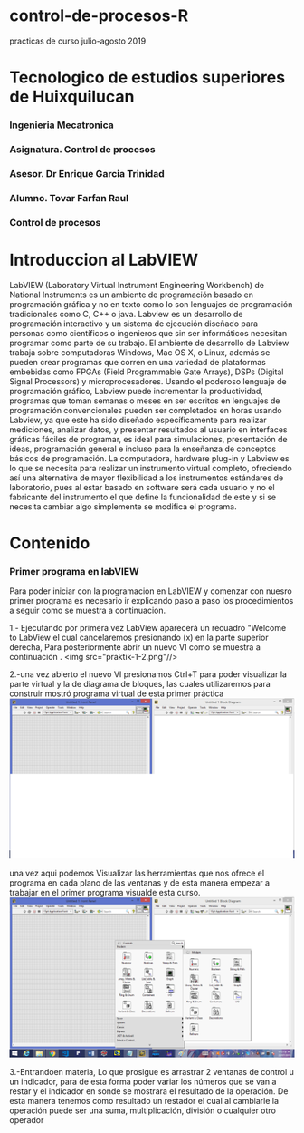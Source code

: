 # control-de-procesos-R
practicas de curso julio-agosto 2019
# Tecnologico de estudios superiores de Huixquilucan

### Ingenieria Mecatronica 

### Asignatura. Control de procesos 

### Asesor. Dr Enrique Garcia Trinidad 

### Alumno. Tovar Farfan Raul
### Control de procesos 

# Introduccion al LabVIEW 

LabVIEW (Laboratory Virtual Instrument Engineering Workbench) de National Instruments es
un ambiente de programación basado en programación gráfica y no en texto como lo son
lenguajes de programación tradicionales como C, C++ o java. Labview es un desarrollo de
programación interactivo y un sistema de ejecución diseñado para personas como científicos o
ingenieros que sin ser informáticos necesitan programar como parte de su trabajo. El ambiente
de desarrollo de Labview trabaja sobre computadoras Windows, Mac OS X, o Linux, además se
pueden crear programas que corren en una variedad de plataformas embebidas como FPGAs
(Field Programmable Gate Arrays), DSPs (Digital Signal Processors) y microprocesadores.
Usando el poderoso lenguaje de programación gráfico, Labview puede incrementar la
productividad, programas que toman semanas o meses en ser escritos en lenguajes de
programación convencionales pueden ser completados en horas usando Labview, ya que este
ha sido diseñado específicamente para realizar mediciones, analizar datos, y presentar
resultados al usuario en interfaces gráficas fáciles de programar, es ideal para simulaciones,
presentación de ideas, programación general e incluso para la enseñanza de conceptos básicos
de programación.
La computadora, hardware plug-in y Labview es lo que se necesita para realizar un instrumento
virtual completo, ofreciendo así una alternativa de mayor flexibilidad a los instrumentos
estándares de laboratorio, pues al estar basado en software será cada usuario y no el fabricante
del instrumento el que define la funcionalidad de este y si se necesita cambiar algo simplemente
se modifica el programa.


# Contenido
### Primer programa en labVIEW
Para poder iniciar con la programacion en LabVIEW y comenzar con nuesro primer programa es necesario ir explicando paso a paso los procedimientos a seguir como se muestra a continuacion.


1.- Ejecutando por primera vez LabView aparecerá un recuadro "Welcome to LabView el cual cancelaremos presionando (x) en la parte superior derecha, Para posteriormente abrir un nuevo VI como se muestra a continuación .
<img src="praktik-1-2.png"//>

2.-una vez abierto el nuevo VI presionamos Ctrl+T para poder visualizar la parte virtual y la de diagrama de bloques, las cuales utilizaremos para construir mostró programa virtual de esta primer práctica
<img src="praktik-1-3.png"/>

una vez aqui podemos Visualizar las herramientas que nos ofrece el programa en cada plano de las ventanas y de esta manera empezar a trabajar en el primer programa visualde esta curso.
<img src="praktik-1-4.png"/>

3.-Entrandoen materia, Lo que prosigue es arrastrar 2 ventanas de control u un indicador, para de esta forma poder variar los números que se van a restar y el indicador en sonde se mostrara el resultado de la operación.
De esta manera tenemos como resultado un restador el cual al cambiarle la operación puede ser una suma, multiplicación, división o cualquier otro operador
